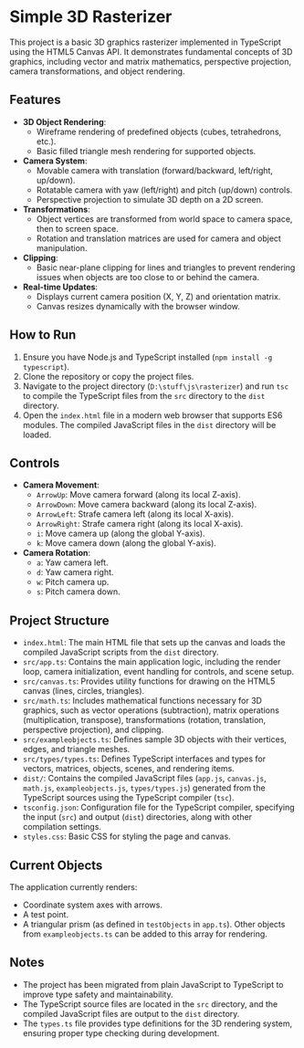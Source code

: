 # Simple 3D Rasterizer

This project is a basic 3D graphics rasterizer implemented in TypeScript using the HTML5 Canvas API. It demonstrates fundamental concepts of 3D graphics, including vector and matrix mathematics, perspective projection, camera transformations, and object rendering.

## Features

*   **3D Object Rendering**:
    *   Wireframe rendering of predefined objects (cubes, tetrahedrons, etc.).
    *   Basic filled triangle mesh rendering for supported objects.
*   **Camera System**:
    *   Movable camera with translation (forward/backward, left/right, up/down).
    *   Rotatable camera with yaw (left/right) and pitch (up/down) controls.
    *   Perspective projection to simulate 3D depth on a 2D screen.
*   **Transformations**:
    *   Object vertices are transformed from world space to camera space, then to screen space.
    *   Rotation and translation matrices are used for camera and object manipulation.
*   **Clipping**:
    *   Basic near-plane clipping for lines and triangles to prevent rendering issues when objects are too close to or behind the camera.
*   **Real-time Updates**:
    *   Displays current camera position (X, Y, Z) and orientation matrix.
    *   Canvas resizes dynamically with the browser window.

## How to Run

1.  Ensure you have Node.js and TypeScript installed (`npm install -g typescript`).
2.  Clone the repository or copy the project files.
3.  Navigate to the project directory (`D:\stuff\js\rasterizer`) and run `tsc` to compile the TypeScript files from the `src` directory to the `dist` directory.
4.  Open the `index.html` file in a modern web browser that supports ES6 modules. The compiled JavaScript files in the `dist` directory will be loaded.

## Controls

*   **Camera Movement**:
    *   `ArrowUp`: Move camera forward (along its local Z-axis).
    *   `ArrowDown`: Move camera backward (along its local Z-axis).
    *   `ArrowLeft`: Strafe camera left (along its local X-axis).
    *   `ArrowRight`: Strafe camera right (along its local X-axis).
    *   `i`: Move camera up (along the global Y-axis).
    *   `k`: Move camera down (along the global Y-axis).
*   **Camera Rotation**:
    *   `a`: Yaw camera left.
    *   `d`: Yaw camera right.
    *   `w`: Pitch camera up.
    *   `s`: Pitch camera down.

## Project Structure

*   `index.html`: The main HTML file that sets up the canvas and loads the compiled JavaScript scripts from the `dist` directory.
*   `src/app.ts`: Contains the main application logic, including the render loop, camera initialization, event handling for controls, and scene setup.
*   `src/canvas.ts`: Provides utility functions for drawing on the HTML5 canvas (lines, circles, triangles).
*   `src/math.ts`: Includes mathematical functions necessary for 3D graphics, such as vector operations (subtraction), matrix operations (multiplication, transpose), transformations (rotation, translation, perspective projection), and clipping.
*   `src/exampleobjects.ts`: Defines sample 3D objects with their vertices, edges, and triangle meshes.
*   `src/types/types.ts`: Defines TypeScript interfaces and types for vectors, matrices, objects, scenes, and rendering items.
*   `dist/`: Contains the compiled JavaScript files (`app.js`, `canvas.js`, `math.js`, `exampleobjects.js`, `types/types.js`) generated from the TypeScript sources using the TypeScript compiler (`tsc`).
*   `tsconfig.json`: Configuration file for the TypeScript compiler, specifying the input (`src`) and output (`dist`) directories, along with other compilation settings.
*   `styles.css`: Basic CSS for styling the page and canvas.

## Current Objects

The application currently renders:
*   Coordinate system axes with arrows.
*   A test point.
*   A triangular prism (as defined in `testObjects` in `app.ts`). Other objects from `exampleobjects.ts` can be added to this array for rendering.

## Notes

* The project has been migrated from plain JavaScript to TypeScript to improve type safety and maintainability.
* The TypeScript source files are located in the `src` directory, and the compiled JavaScript files are output to the `dist` directory.
* The `types.ts` file provides type definitions for the 3D rendering system, ensuring proper type checking during development.